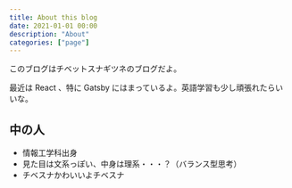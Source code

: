 ```yaml
---
title: About this blog
date: 2021-01-01 00:00
description: "About"
categories: ["page"]
---
```


このブログはチベットスナギツネのブログだよ。

最近は React 、特に Gatsby にはまっているよ。英語学習も少し頑張れたらいいな。

## 中の人

- 情報工学科出身
- 見た目は文系っぽい、中身は理系・・・？（バランス型思考）
- チベスナかわいいよチベスナ
